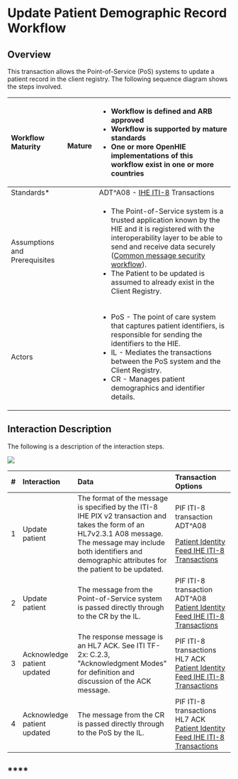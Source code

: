 # Update Patient Demographic Record Workflow

## Overview

This transaction allows the Point-of-Service \(PoS\) systems to update a patient record in the client registry. The following sequence diagram shows the steps involved.

<table>
  <thead>
    <tr>
      <th style="text-align:left"><b>Workflow Maturity</b>
      </th>
      <th style="text-align:left">
        <p>
          <img src="https://lh5.googleusercontent.com/Vp6XBRGu-U_Dmd5EKNpCZvEEum0CxOcHOj9NgHh8UMMNLMlXHmLcUE_YWueDRr4uqWLzpPfzSBLJ2k33XQIelLypjQ4wyrD17-t33GtLa8fFxW9AYDvXhiJmBl4VaLgKDg"
          alt/>
        </p>
        <p><b>    Mature</b>
        </p>
      </th>
      <th style="text-align:left">
        <p></p>
        <ul>
          <li>Workflow is defined and ARB approved</li>
          <li>Workflow is supported by mature standards</li>
          <li>One or more OpenHIE implementations of this workflow exist in one or more
            countries</li>
        </ul>
      </th>
    </tr>
  </thead>
  <tbody>
    <tr>
      <td style="text-align:left">Standards*</td>
      <td style="text-align:left"></td>
      <td style="text-align:left">ADT^A08 - <a href="https://www.ihe.net/uploadedFiles/Documents/ITI/IHE_ITI_TF_Vol2a.pdf">IHE ITI-8</a> Transactions</td>
    </tr>
    <tr>
      <td style="text-align:left">Assumptions and Prerequisites</td>
      <td style="text-align:left"></td>
      <td style="text-align:left">
        <p></p>
        <ul>
          <li>The Point-of-Service system is a trusted application known by the HIE
            and it is registered with the interoperability layer to be able to send
            and receive data securely (<a href="https://wiki.ohie.org/display/documents/Common+message+security+workflow">Common message security workflow</a>).</li>
          <li>The Patient to be updated is assumed to already exist in the Client Registry.</li>
        </ul>
      </td>
    </tr>
    <tr>
      <td style="text-align:left">Actors</td>
      <td style="text-align:left"></td>
      <td style="text-align:left">
        <p></p>
        <ul>
          <li>PoS - The point of care system that captures patient identifiers, is responsible
            for sending the identifiers to the HIE.</li>
          <li>IL - Mediates the transactions between the PoS system and the Client Registry.</li>
          <li>CR - Manages patient demographics and identifier details.</li>
        </ul>
      </td>
    </tr>
  </tbody>
</table>

## **Interaction Description** 

The following is a description of the interaction steps. 

![](https://lh3.googleusercontent.com/LPkYsrvX4ygNHxQwkssyYliNGHGUBuyDo9h4TXrP4cHC6881jdodNXLynSaNWCqZz4Khhosk7o4H2NKpjTDcV83DW_2xoIhWCOiteO5mbb_Ch-V7mmlEbTBcwfAHXJhz4A)

<table>
  <thead>
    <tr>
      <th style="text-align:left"><b>#</b>
      </th>
      <th style="text-align:left">Interaction</th>
      <th style="text-align:left">Data</th>
      <th style="text-align:left">Transaction Options</th>
    </tr>
  </thead>
  <tbody>
    <tr>
      <td style="text-align:left">1</td>
      <td style="text-align:left">Update patient</td>
      <td style="text-align:left">The format of the message is specified by the ITI-8 IHE PIX v2 transaction
        and takes the form of an HL7v2.3.1 A08 message. The message may include
        both identifiers and demographic attributes for the patient to be updated.</td>
      <td
      style="text-align:left">
        <p>PIF ITI-8 transaction ADT^A08</p>
        <p><a href="https://wiki.ohie.org/display/documents/Patient+Identity+Feed+IHE+ITI-8+Transactions">Patient Identity Feed IHE ITI-8 Transactions</a>
        </p>
        </td>
    </tr>
    <tr>
      <td style="text-align:left">2</td>
      <td style="text-align:left">Update patient</td>
      <td style="text-align:left">The message from the Point-of-Service system is passed directly through
        to the CR by the IL.</td>
      <td style="text-align:left">PIF ITI-8 transaction ADT^A08 <a href="https://wiki.ohie.org/display/documents/Patient+Identity+Feed+IHE+ITI-8+Transactions">Patient Identity Feed IHE ITI-8 Transactions</a>
      </td>
    </tr>
    <tr>
      <td style="text-align:left">3</td>
      <td style="text-align:left">Acknowledge patient updated</td>
      <td style="text-align:left">The response message is an HL7 ACK. See ITI TF-2x: C.2.3, &quot;Acknowledgment
        Modes&quot; for definition and discussion of the ACK message.</td>
      <td style="text-align:left">PIF ITI-8 transactions HL7 ACK <a href="https://wiki.ohie.org/display/documents/Patient+Identity+Feed+IHE+ITI-8+Transactions">Patient Identity Feed IHE ITI-8 Transactions</a>
      </td>
    </tr>
    <tr>
      <td style="text-align:left">4</td>
      <td style="text-align:left">Acknowledge patient updated</td>
      <td style="text-align:left">The message from the CR is passed directly through to the PoS by the IL.</td>
      <td
      style="text-align:left">PIF ITI-8 transactions HL7 ACK <a href="https://wiki.ohie.org/display/documents/Patient+Identity+Feed+IHE+ITI-8+Transactions">Patient Identity Feed IHE ITI-8 Transactions</a>
        </td>
    </tr>
  </tbody>
</table>

## \*\*\*\*

